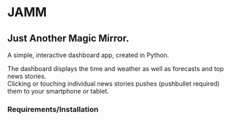 # JAMM
## Just Another Magic Mirror. 
A simple, interactive dashboard app, created in Python.

The dashboard displays the time and weather as well as forecasts and top 
news stories.<br/> 
Clicking or touching individual news stories pushes 
(pushbullet required)  them to 
your smartphone or tablet.

### Requirements/Installation


